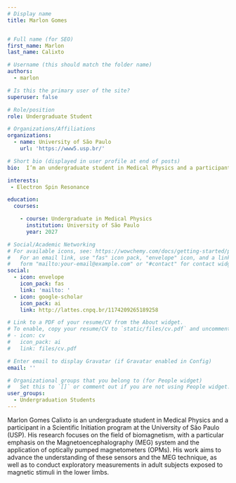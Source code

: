 ```yaml
---
# Display name
title: Marlon Gomes


# Full name (for SEO)
first_name: Marlon 
last_name: Calixto

# Username (this should match the folder name)
authors:
  - marlon

# Is this the primary user of the site?
superuser: false

# Role/position
role: Undergraduate Student  

# Organizations/Affiliations
organizations:
  - name: University of São Paulo
    url: 'https://www5.usp.br/'

# Short bio (displayed in user profile at end of posts)
bio:  I’m an undergraduate student in Medical Physics and a participant in a Scientific Initiation program at the University of São Paulo (USP). My research focuses on the field of biomagnetism, with a particular emphasis on the Magnetoencephalography (MEG) system and the application of optically pumped magnetometers (OPMs).

interests:
 - Electron Spin Resonance

education:
  courses:

    - course: Undergraduate in Medical Physics
      institution: University of São Paulo
      year: 2027

# Social/Academic Networking
# For available icons, see: https://wowchemy.com/docs/getting-started/page-builder/#icons
#   For an email link, use "fas" icon pack, "envelope" icon, and a link in the
#   form "mailto:your-email@example.com" or "#contact" for contact widget.
social:
  - icon: envelope
    icon_pack: fas
    link: 'mailto: '
  - icon: google-scholar
    icon_pack: ai
    link: http://lattes.cnpq.br/1174209265189258

# Link to a PDF of your resume/CV from the About widget.
# To enable, copy your resume/CV to `static/files/cv.pdf` and uncomment the lines below.
# - icon: cv
#   icon_pack: ai
#   link: files/cv.pdf

# Enter email to display Gravatar (if Gravatar enabled in Config)
email: ''

# Organizational groups that you belong to (for People widget)
#   Set this to `[]` or comment out if you are not using People widget.
user_groups:
  - Undergraduation Students
---
```

Marlon Gomes Calixto is an undergraduate student in Medical Physics and a participant in a Scientific Initiation program at the University of São Paulo (USP). His research focuses on the field of biomagnetism, with a particular emphasis on the Magnetoencephalography (MEG) system and the application of optically pumped magnetometers (OPMs). His work aims to advance the understanding of these sensors and the MEG technique, as well as to conduct exploratory measurements in adult subjects exposed to magnetic stimuli in the lower limbs.
